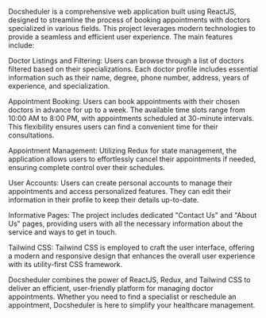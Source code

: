 
Docsheduler is a comprehensive web application built using ReactJS, designed to streamline the process of booking appointments with doctors specialized in various fields. This project leverages modern technologies to provide a seamless and efficient user experience. The main features include:

Doctor Listings and Filtering: Users can browse through a list of doctors filtered based on their specializations. Each doctor profile includes essential information such as their name, degree, phone number, address, years of experience, and specialization.

Appointment Booking: Users can book appointments with their chosen doctors in advance for up to a week. The available time slots range from 10:00 AM to 8:00 PM, with appointments scheduled at 30-minute intervals. This flexibility ensures users can find a convenient time for their consultations.

Appointment Management: Utilizing Redux for state management, the application allows users to effortlessly cancel their appointments if needed, ensuring complete control over their schedules.

User Accounts: Users can create personal accounts to manage their appointments and access personalized features. They can edit their information in their profile to keep their details up-to-date.

Informative Pages: The project includes dedicated "Contact Us" and "About Us" pages, providing users with all the necessary information about the service and ways to get in touch.

Tailwind CSS: Tailwind CSS is employed to craft the user interface, offering a modern and responsive design that enhances the overall user experience with its utility-first CSS framework.

Docsheduler combines the power of ReactJS, Redux, and Tailwind CSS to deliver an efficient, user-friendly platform for managing doctor appointments. Whether you need to find a specialist or reschedule an appointment, Docsheduler is here to simplify your healthcare management.
